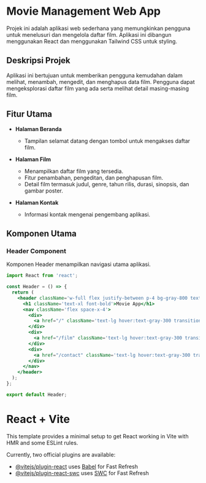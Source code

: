 # Movie Management Web App

Projek ini adalah aplikasi web sederhana yang memungkinkan pengguna untuk menelusuri dan mengelola daftar film. Aplikasi ini dibangun menggunakan React dan menggunakan Tailwind CSS untuk styling.

## Deskripsi Projek

Aplikasi ini bertujuan untuk memberikan pengguna kemudahan dalam melihat, menambah, mengedit, dan menghapus data film. Pengguna dapat mengeksplorasi daftar film yang ada serta melihat detail masing-masing film.

## Fitur Utama

- **Halaman Beranda**
  - Tampilan selamat datang dengan tombol untuk mengakses daftar film.
  
- **Halaman Film**
  - Menampilkan daftar film yang tersedia.
  - Fitur penambahan, pengeditan, dan penghapusan film.
  - Detail film termasuk judul, genre, tahun rilis, durasi, sinopsis, dan gambar poster.

- **Halaman Kontak**
  - Informasi kontak mengenai pengembang aplikasi.

## Komponen Utama

### Header Component

Komponen Header menampilkan navigasi utama aplikasi.

```jsx
import React from 'react';

const Header = () => {
  return (
    <header className='w-full flex justify-between p-4 bg-gray-800 text-white'>
      <h1 className='text-xl font-bold'>Movie App</h1>
      <nav className='flex space-x-4'>
        <div>
          <a href="/" className='text-lg hover:text-gray-300 transition duration-300'>Home</a>
        </div>
        <div>
          <a href="/film" className='text-lg hover:text-gray-300 transition duration-300'>Film</a>
        </div>
        <div>
          <a href="/contact" className='text-lg hover:text-gray-300 transition duration-300'>Contact</a>
        </div>
      </nav>
    </header>
  );
};

export default Header;
```


# React + Vite

This template provides a minimal setup to get React working in Vite with HMR and some ESLint rules.

Currently, two official plugins are available:

- [@vitejs/plugin-react](https://github.com/vitejs/vite-plugin-react/blob/main/packages/plugin-react/README.md) uses [Babel](https://babeljs.io/) for Fast Refresh
- [@vitejs/plugin-react-swc](https://github.com/vitejs/vite-plugin-react-swc) uses [SWC](https://swc.rs/) for Fast Refresh
